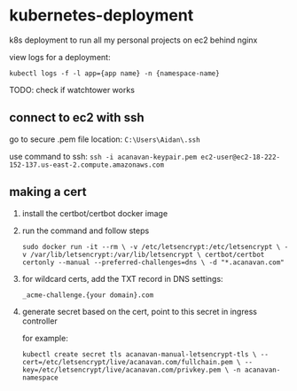 # kubernetes-deployment

k8s deployment to run all my personal projects on ec2 behind nginx

view logs for a deployment:

`kubectl logs -f -l app={app name} -n {namespace-name}`

TODO: check if watchtower works

## connect to ec2 with ssh

go to secure .pem file location: `C:\Users\Aidan\.ssh`

use command to ssh:
`ssh -i acanavan-keypair.pem ec2-user@ec2-18-222-152-137.us-east-2.compute.amazonaws.com`

## making a cert

1. install the certbot/certbot docker image

2. run the command and follow steps

   `sudo docker run -it --rm \
-v /etc/letsencrypt:/etc/letsencrypt \
-v /var/lib/letsencrypt:/var/lib/letsencrypt \
certbot/certbot certonly --manual --preferred-challenges=dns \
-d "*.acanavan.com"`

3. for wildcard certs, add the TXT record in DNS settings:

   `_acme-challenge.{your domain}.com`

4. generate secret based on the cert, point to this secret in ingress controller

   for example:

   `kubectl create secret tls acanavan-manual-letsencrypt-tls \
--cert=/etc/letsencrypt/live/acanavan.com/fullchain.pem \
--key=/etc/letsencrypt/live/acanavan.com/privkey.pem \
-n acanavan-namespace`
